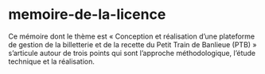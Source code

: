 # memoire-de-la-licence
Ce mémoire dont le thème est « Conception et réalisation d’une plateforme de gestion de la billetterie et de la recette du Petit Train de Banlieue (PTB) » s’articule autour de trois points qui sont l’approche méthodologique, l’étude technique et la réalisation.
